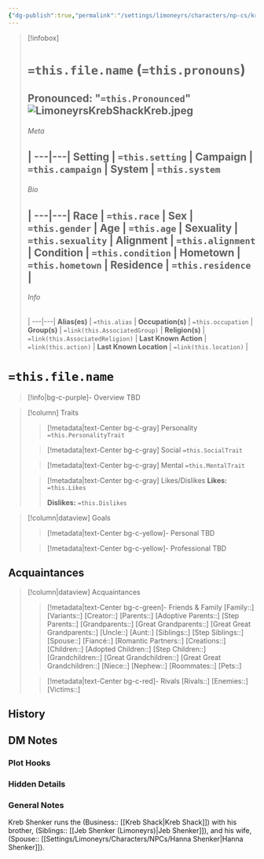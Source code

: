 ```yaml
---
{"dg-publish":true,"permalink":"/settings/limoneyrs/characters/np-cs/kreb-shenker-limoneyrs/"}
---
```


> [!infobox]
> # `=this.file.name` (`=this.pronouns`)
> **Pronounced:**  "`=this.Pronounced`"
> ![LimoneyrsKrebShackKreb.jpeg](/img/user/Attachments/Images/LimoneyrsKrebShackKreb.jpeg)
> ---
> ###### Meta
>  |
> ---|---|
> **Setting** | `=this.setting` |
> **Campaign** | `=this.campaign` |
> **System** | `=this.system`
> ---
> ###### Bio
>  |
> ---|---|
> **Race** | `=this.race` |
> **Sex** | `=this.gender` |
> **Age** | `=this.age` |
> **Sexuality** | `=this.sexuality` |
> **Alignment** | `=this.alignment` |
> **Condition** | `=this.condition` |
> **Hometown** | `=this.hometown` |
> **Residence** | `=this.residence` |
> ---
> ###### Info
>  |
> ---|---|
> **Alias(es)** | `=this.alias` |
> **Occupation(s)** | `=this.occupation` |
> **Group(s)** | `=link(this.AssociatedGroup)` |
> **Religion(s)** | `=link(this.AssociatedReligion)` |
>  **Last Known Action** | `=link(this.action)` |
> **Last Known Location** | `=link(this.location)` |

# **`=this.file.name`**
> [!info|bg-c-purple]- Overview
TBD

> [!column] Traits
>> [!metadata|text-Center bg-c-gray] Personality
>> `=this.PersonalityTrait`
>
>> [!metadata|text-Center bg-c-gray] Social
>> `=this.SocialTrait`
>
>> [!metadata|text-Center bg-c-gray] Mental
>> `=this.MentalTrait`
>
>> [!metadata|text-Center bg-c-gray] Likes/Dislikes
>> **Likes:** `=this.Likes`
>>
>> **Dislikes:** `=this.Dislikes`

> [!column|dataview] Goals
>> [!metadata|text-Center bg-c-yellow]- Personal
>> TBD
>
>> [!metadata|text-Center bg-c-yellow]- Professional
>> TBD
>

## Acquaintances
> [!column|dataview] Acquaintances
>> [!metadata|text-Center bg-c-green]- Friends & Family
>> [Family::]
[Variants::]
[Creator::]
[Parents::]
[Adoptive Parents::]
[Step Parents::]
[Grandparents::]
[Great Grandparents::]
[Great Great Grandparents::]
[Uncle::]
[Aunt::]
[Siblings::]
[Step Siblings::]
[Spouse::]
[Fiancé::]
[Romantic Partners::]
[Creations::]
[Children::]
[Adopted Children::]
[Step Children::]
[Grandchildren::]
[Great Grandchildren::]
[Great Great Grandchildren::]
[Niece::]
[Nephew::]
[Roommates::]
[Pets::]
>
>> [!metadata|text-Center bg-c-red]- Rivals
>> [Rivals::]
[Enemies::]
[Victims::]
>

## History


## DM Notes
### Plot Hooks


### Hidden Details


### General Notes
Kreb Shenker runs the (Business:: [[Kreb Shack\|Kreb Shack]]) with his brother, (Siblings:: [[Jeb Shenker (Limoneyrs)\|Jeb Shenker]]), and his wife, (Spouse:: [[Settings/Limoneyrs/Characters/NPCs/Hanna Shenker\|Hanna Shenker]]).